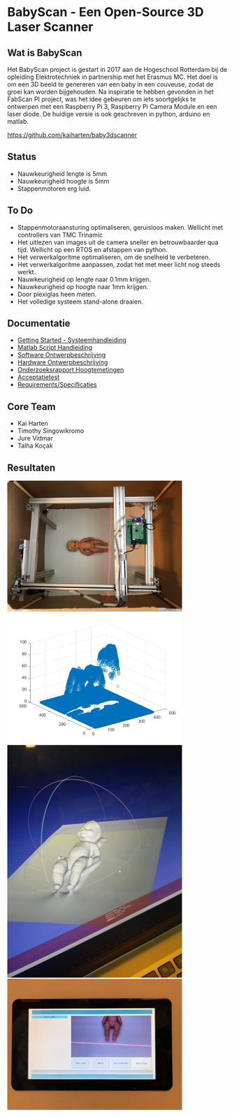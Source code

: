 # BabyScan  - Een Open-Source 3D Laser Scanner

## Wat is BabyScan

Het BabyScan project is gestart in 2017 aan de Hogeschool Rotterdam bij de opleiding Elektrotechniek in partnership met het Erasmus MC. Het doel is om een 3D beeld te genereren van een baby in een couveuse, zodat de groei kan worden bijgehouden. Na inspiratie te hebben gevonden in het FabScan PI project, was het idee gebeuren om iets soortgelijks te ontwerpen met een Raspberry Pi 3, Raspberry Pi Camera Module en een laser diode. De huidige versie is ook geschreven in python, arduino en matlab.

https://github.com/kaiharten/baby3dscanner

## Status
* Nauwkeurigheid lengte is 5mm
* Nauwkeurigheid hoogte is 5mm
* Stappenmotoren erg luid.

## To Do
* Stappenmotoraansturing optimaliseren, geruisloos maken. Wellicht met controllers van TMC Trinamic
* Het uitlezen van images uit de camera sneller en betrouwbaarder qua tijd. Wellicht op een RTOS en afstappen van python.
* Het verwerkalgoritme optimaliseren, om de snelheid te verbeteren. 
* Het verwerkalgoritme aanpassen, zodat het met meer licht nog steeds werkt.
* Nauwkeurigheid op lengte naar 0.1mm krijgen.
* Nauwkeurigheid op hoogte naar 1mm krijgen.
* Door plexiglas heen meten.
* Het volledige systeem stand-alone draaien.

## Documentatie
* [Getting Started - Systeemhandleiding](https://github.com/kaiharten/baby3dscanner/blob/master/docs/getting_started.md)
* [Matlab Script Handleiding](https://github.com/kaiharten/baby3dscanner/blob/master/docs/matlab_script_gebruikshandleiding.pdf)
* [Software Ontwerpbeschrijving](https://github.com/kaiharten/baby3dscanner/blob/master/docs/software_ontwerpbeschrijving.pdf)
* [Hardware Ontwerpbeschrijving](https://github.com/kaiharten/baby3dscanner/blob/master/docs/hardware_ontwerpbeschrijving.pdf)
* [Onderzoeksrapport Hoogtemetingen](https://github.com/kaiharten/baby3dscanner/blob/master/docs/onderzoeksrapport_hoogtemetingen.pdf)
* [Acceptatietest](https://github.com/kaiharten/baby3dscanner/blob/master/docs/acceptatietest.pdf)
* [Requirements/Specificaties](https://github.com/kaiharten/baby3dscanner/blob/master/docs/specificaties_requirements.pdf)

## Core Team
* Kai Harten
* Timothy Singowikromo
* Jure Vidmar
* Talha Koçak

## Resultaten
<img src="docs/img/total_system.jpeg" width=400>
<img src="docs/img/3d_plot.jpeg" width=400>
<img src="docs/img/3d_scan.jpeg" width=400>
<img src="docs/img/user_screen.jpeg" width=400>




